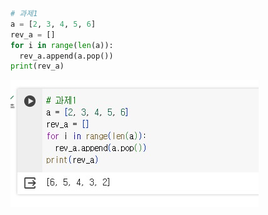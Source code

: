 
```python
# 과제1
a = [2, 3, 4, 5, 6]
rev_a = []
for i in range(len(a)):
  rev_a.append(a.pop())
print(rev_a)
```

<p align="left">
 <img src = "과제1.jpg">
</p>
